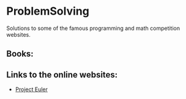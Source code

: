 # ProblemSolving

Solutions to some of the famous programming and math competition websites.

## Books:


## Links to the online websites:

* [Project Euler](https://projecteuler.net/)

